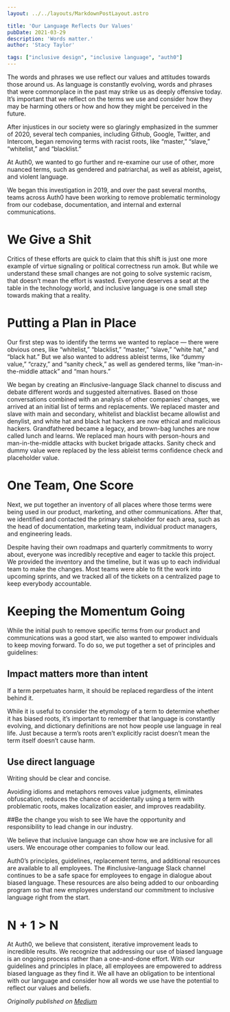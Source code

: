 ```yaml
---
layout: ../../layouts/MarkdownPostLayout.astro

title: 'Our Language Reflects Our Values'
pubDate: 2021-03-29
description: 'Words matter.'
author: 'Stacy Taylor'

tags: ["inclusive design", "inclusive language", "auth0"]
---
```


The words and phrases we use reflect our values and attitudes towards those around us. As language is constantly evolving, words and phrases that were commonplace in the past may strike us as deeply offensive today. It’s important that we reflect on the terms we use and consider how they may be harming others or how and how they might be perceived in the future.

After injustices in our society were so glaringly emphasized in the summer of 2020, several tech companies, including Github, Google, Twitter, and Intercom, began removing terms with racist roots, like “master,” “slave,” “whitelist,” and “blacklist.”

At Auth0, we wanted to go further and re-examine our use of other, more nuanced terms, such as gendered and patriarchal, as well as ableist, ageist, and violent language.

We began this investigation in 2019, and over the past several months, teams across Auth0 have been working to remove problematic terminology from our codebase, documentation, and internal and external communications.

# We Give a Shit
Critics of these efforts are quick to claim that this shift is just one more example of virtue signaling or political correctness run amok. But while we understand these small changes are not going to solve systemic racism, that doesn’t mean the effort is wasted. Everyone deserves a seat at the table in the technology world, and inclusive language is one small step towards making that a reality.

# Putting a Plan in Place
Our first step was to identify the terms we wanted to replace — there were obvious ones, like “whitelist,” “blacklist,” “master,” “slave,” “white hat,” and “black hat.” But we also wanted to address ableist terms, like “dummy value,” “crazy,” and “sanity check,” as well as gendered terms, like “man-in-the-middle attack” and “man hours.”

We began by creating an #inclusive-language Slack channel to discuss and debate different words and suggested alternatives. Based on those conversations combined with an analysis of other companies’ changes, we arrived at an initial list of terms and replacements. We replaced master and slave with main and secondary, whitelist and blacklist became allowlist and denylist, and white hat and black hat hackers are now ethical and malicious hackers. Grandfathered became a legacy, and brown-bag lunches are now called lunch and learns. We replaced man hours with person-hours and man-in-the-middle attacks with bucket brigade attacks. Sanity check and dummy value were replaced by the less ableist terms confidence check and placeholder value.

# One Team, One Score
Next, we put together an inventory of all places where those terms were being used in our product, marketing, and other communications. After that, we identified and contacted the primary stakeholder for each area, such as the head of documentation, marketing team, individual product managers, and engineering leads.

Despite having their own roadmaps and quarterly commitments to worry about, everyone was incredibly receptive and eager to tackle this project. We provided the inventory and the timeline, but it was up to each individual team to make the changes. Most teams were able to fit the work into upcoming sprints, and we tracked all of the tickets on a centralized page to keep everybody accountable.

# Keeping the Momentum Going
While the initial push to remove specific terms from our product and communications was a good start, we also wanted to empower individuals to keep moving forward. To do so, we put together a set of principles and guidelines:

## Impact matters more than intent
If a term perpetuates harm, it should be replaced regardless of the intent behind it.

While it is useful to consider the etymology of a term to determine whether it has biased roots, it’s important to remember that language is constantly evolving, and dictionary definitions are not how people use language in real life. Just because a term’s roots aren’t explicitly racist doesn’t mean the term itself doesn’t cause harm.

## Use direct language
Writing should be clear and concise.

Avoiding idioms and metaphors removes value judgments, eliminates obfuscation, reduces the chance of accidentally using a term with problematic roots, makes localization easier, and improves readability.

##Be the change you wish to see
We have the opportunity and responsibility to lead change in our industry.

We believe that inclusive language can show how we are inclusive for all users. We encourage other companies to follow our lead.

Auth0’s principles, guidelines, replacement terms, and additional resources are available to all employees. The #inclusive-language Slack channel continues to be a safe space for employees to engage in dialogue about biased language. These resources are also being added to our onboarding program so that new employees understand our commitment to inclusive language right from the start.

# N + 1 > N
At Auth0, we believe that consistent, iterative improvement leads to incredible results. We recognize that addressing our use of biased language is an ongoing process rather than a one-and-done effort. With our guidelines and principles in place, all employees are empowered to address biased language as they find it. We all have an obligation to be intentional with our language and consider how all words we use have the potential to reflect our values and beliefs.

*Originally published on [Medium](https://medium.com/auth0-design/our-language-reflects-our-values-cb27f780801f)*
